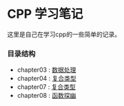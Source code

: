 # CPP 学习笔记

这里是自己在学习cpp的一些简单的记录。

### 目录结构

- chapter03 : [数据处理](https://github.com/jiaozhu/cppnote/tree/master/chapter03)
- chapter04 : [复合类型](https://github.com/jiaozhu/cppnote/tree/master/chapter04)
- chapter07 : [复合类型](https://github.com/jiaozhu/cppnote/tree/master/chapter07)
- chapter08 : [函数探幽](https://github.com/jiaozhu/cppnote/tree/master/chapter08)


